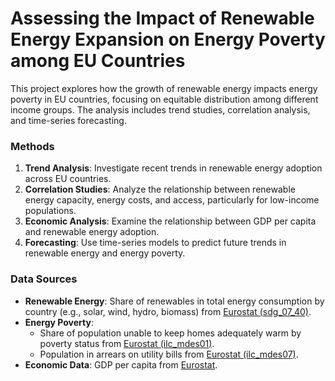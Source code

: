 
# Assessing the Impact of Renewable Energy Expansion on Energy Poverty among EU Countries

This project explores how the growth of renewable energy impacts energy poverty in EU countries, focusing on equitable distribution among different income groups. The analysis includes trend studies, correlation analysis, and time-series forecasting.

### Methods
1. **Trend Analysis**: Investigate recent trends in renewable energy adoption across EU countries.
2. **Correlation Studies**: Analyze the relationship between renewable energy capacity, energy costs, and access, particularly for low-income populations.
3. **Economic Analysis**: Examine the relationship between GDP per capita and renewable energy adoption.
4. **Forecasting**: Use time-series models to predict future trends in renewable energy and energy poverty.


### Data Sources
- **Renewable Energy**: Share of renewables in total energy consumption by country (e.g., solar, wind, hydro, biomass) from [Eurostat (sdg_07_40)](https://ec.europa.eu/eurostat).
- **Energy Poverty**:
  - Share of population unable to keep homes adequately warm by poverty status from [Eurostat (ilc_mdes01)](https://ec.europa.eu/eurostat).
  - Population in arrears on utility bills from [Eurostat (ilc_mdes07)](https://ec.europa.eu/eurostat).
- **Economic Data**: GDP per capita from [Eurostat](https://ec.europa.eu/eurostat).

